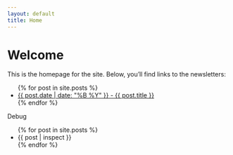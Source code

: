 ```yaml
---
layout: default
title: Home
---
```


# Welcome

This is the homepage for the site. Below, you’ll find links to the newsletters:

<ul>
  {% for post in site.posts %}
  <li>
    <a href="{{ post.url }}">{{ post.date | date: "%B %Y" }} - {{ post.title }}</a>
  </li>
  {% endfor %}
</ul>

Debug

<ul>
  {% for post in site.posts %}
  <li>{{ post | inspect }}</li>
  {% endfor %}
</ul>
